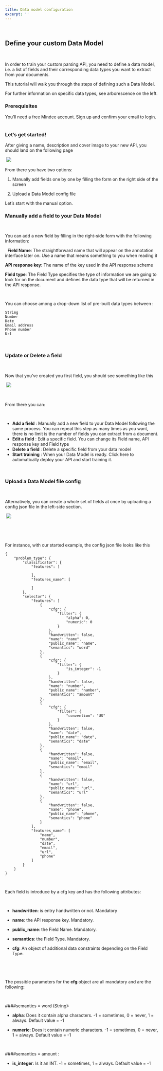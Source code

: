 ```yaml
---
title: Data model configuration
excerpt: ''
---
```

​
## Define your custom Data Model
 

In order to train your custom parsing API, you need to define a data model, i.e. a list of fields and their corresponding data types you want to extract from your documents.

This tutorial will walk you through the steps of defining such a Data Model.


For further information on specific data types, see arborescence on the left.


### Prerequisites

You’ll need a free Mindee account. [Sign up](https://platform.mindee.com/) and confirm your email to login.
 


### Let’s get started! 


After giving a name, description and cover image to your new API, you should land on the following page

 ![](https://mindee-public-website.s3.amazonaws.com/blog/2021/04/25/screenshot-2021-04-25-at-193740.png)



From there you have two options:


1. Manually add fields one by one by filling the form on the right side of the screen

2.  Upload a Data Model config file


Let’s start with the manual option.


### Manually add a field to your Data Model
 

You can add a new field by filling in the right-side form with the following information:

 
**Field Name**: The straightforward name that will appear on the annotation interface later on. Use a name that means something to you when reading it


**API response key**: The name of the key used in the API response scheme


**Field type**: The Field Type specifies the type of information we are going to look for on the document and defines the data type that will be returned in the API response.

 

You can choose among a drop-down list of pre-built data types between :


```
String
Number
Date
Email address
Phone number
Url
```

 

### Update or Delete a field
 

Now that you’ve created you first field, you should see something like this

 ![](https://mindee-public-website.s3.amazonaws.com/blog/2021/04/25/screenshot-2021-04-25-at-194651.png)



 

From there you can: 

 

* **Add a field** : Manually add a new field to your Data Model following the same process. You can repeat this step as many times as you want, there is no limit is the number of fields you can extract from a document.
* **Edit a field** : Edit a specific field. You can change its Field name, API response key and Field type
* **Delete a field** : Delete a specific field from your data model
* **Start training** : When your Data Model is ready. Click here to automatically deploy your API and start training it. 
 

 

### Upload a Data Model file config  
 

Alternatively, you can create a whole set of fields at once by uploading a config json file in the left-side section. 

 ![](https://mindee-public-website.s3.amazonaws.com/blog/2021/04/25/screenshot-2021-04-25-at-194905.png)



 

 

For instance, with our started example, the config json file looks like this

```
{
	"problem_type": {
		"classificator": {
			"features": [

			],
			"features_name": [

			]
		},
		"selector": {
			"features": [
				{
					"cfg": {
						"filter": {
							"alpha": 0,
							"numeric": 0
						}
					},
					"handwritten": false,
					"name": "name",
					"public_name": "name",
					"semantics": "word"
				},
				{
					"cfg": {
						"filter": {
							"is_integer": -1
						}
					},
					"handwritten": false,
					"name": "number",
					"public_name": "number",
					"semantics": "amount"
				},
				{
					"cfg": {
						"filter": {
							"convention": "US"
						}
					},
					"handwritten": false,
					"name": "date",
					"public_name": "date",
					"semantics": "date"
				},
				{
					"handwritten": false,
					"name": "email",
					"public_name": "email",
					"semantics": "email"
				},
				{
					"handwritten": false,
					"name": "url",
					"public_name": "url",
					"semantics": "url"
				},
				{
					"handwritten": false,
					"name": "phone",
					"public_name": "phone",
					"semantics": "phone"
				}
			],
			"features_name": [
				"name",
				"number",
				"date",
				"email",
				"url",
				"phone"
			]
		}
	}
}
```
 

Each field is introduce by a cfg key and has the following attributes:

 

* **handwritten**: is entry handwritten or not. Mandatory

* **name**: the API response key. Mandatory.

* **public_name**: the Field Name. Mandatory.

* **semantics**: the Field Type. Mandatory.

* **cfg**: An object of additional data constraints depending on the Field Type.

 

 

The possible parameters for the **cfg** object are all mandatory and are the following:

 

####semantics = word (String):

* **alpha**: Does it contain alpha characters. -1 = sometimes, 0 = never, 1 = always. Default value = -1

* **numeric**: Does it contain numeric characters. -1 = sometimes, 0 = never, 1 = always. Default value = -1

 

####semantics = amount :

* **is_integer**: Is it an INT. -1 = sometimes, 1 = always. Default value = -1

​